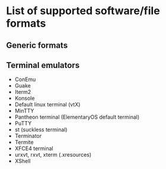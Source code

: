 # List of supported software/file formats

## Generic formats

## Terminal emulators
* ConEmu
* Guake
* Iterm2
* Konsole
* Default linux terminal (vtX)
* MinTTY
* Pantheon terminal (ElementaryOS default terminal)
* PuTTY
* st (suckless terminal)
* Terminator
* Termite
* XFCE4 terminal
* urxvt, rxvt, xterm (.xresources)
* XShell
